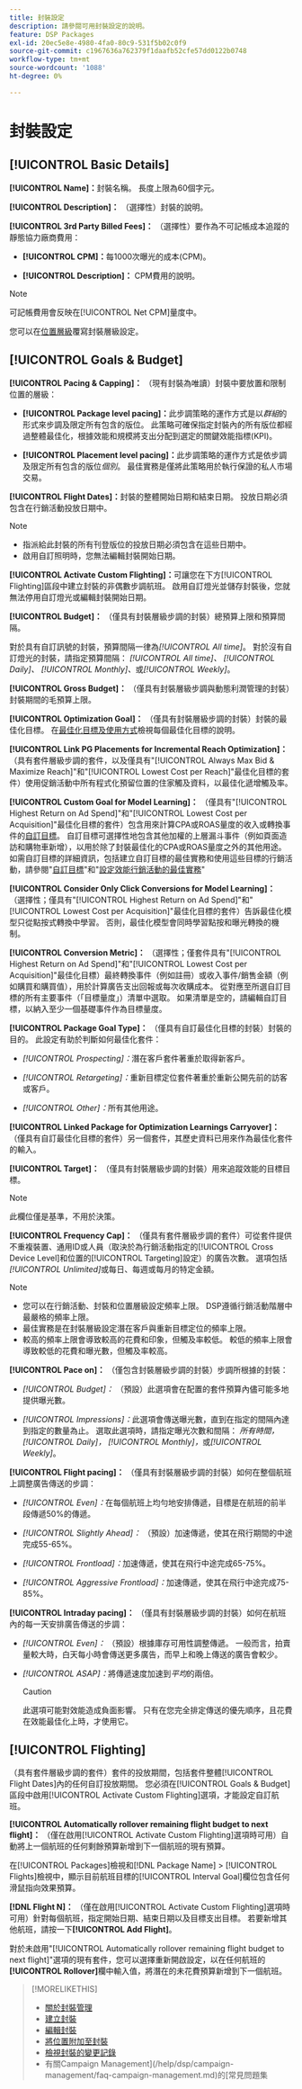 ```yaml
---
title: 封裝設定
description: 請參閱可用封裝設定的說明。
feature: DSP Packages
exl-id: 20ec5e8e-4980-4fa0-80c9-531f5b02c0f9
source-git-commit: c1967636a762379f1daafb52cfe57dd0122b0748
workflow-type: tm+mt
source-wordcount: '1088'
ht-degree: 0%

---
```


# 封裝設定

## [!UICONTROL Basic Details]

**[!UICONTROL Name]：**&#x200B;封裝名稱。 長度上限為60個字元。

**[!UICONTROL Description]：** （選擇性）封裝的說明。

**[!UICONTROL 3rd Party Billed Fees]：** （選擇性）要作為不可記帳成本追蹤的靜態協力廠商費用：

* **[!UICONTROL CPM]：**&#x200B;每1000次曝光的成本(CPM)。

* **[!UICONTROL Description]：** CPM費用的說明。

>[!NOTE]
>
>可記帳費用會反映在[!UICONTROL Net CPM]量度中。

您可以在[位置層級](/help/dsp/campaign-management/placements/placement-settings.md)覆寫封裝層級設定。

## [!UICONTROL Goals & Budget]

**[!UICONTROL Pacing & Capping]：** （現有封裝為唯讀）封裝中要放置和限制位置的層級：

* **[!UICONTROL Package level pacing]：**&#x200B;此步調策略的運作方式是以&#x200B;*群組*&#x200B;的形式來步調及限定所有包含的版位。 此策略可確保指定封裝內的所有版位都經過整體最佳化，根據效能和規模將支出分配到選定的關鍵效能指標(KPI)。

* **[!UICONTROL Placement level pacing]：**&#x200B;此步調策略的運作方式是依步調及限定所有包含的版位&#x200B;*個別*。 最佳實務是僅將此策略用於執行保證的私人市場交易。

**[!UICONTROL Flight Dates]：**&#x200B;封裝的整體開始日期和結束日期。 投放日期必須包含在行銷活動投放日期中。

>[!NOTE]
>
>* 指派給此封裝的所有刊登版位的投放日期必須包含在這些日期中。
> * 啟用自訂照明時，您無法編輯封裝開始日期。

**[!UICONTROL Activate Custom Flighting]：**&#x200B;可讓您在下方[!UICONTROL Flighting]區段中建立封裝的非偶數步調航班。 啟用自訂燈光並儲存封裝後，您就無法停用自訂燈光或編輯封裝開始日期。

**[!UICONTROL Budget]：** （僅具有封裝層級步調的封裝）總預算上限和預算間隔。

對於具有自訂訊號的封裝，預算間隔一律為&#x200B;*[!UICONTROL All time]*。 對於沒有自訂燈光的封裝，請指定預算間隔： *[!UICONTROL All time]、* *[!UICONTROL Daily]、* *[!UICONTROL Monthly]、*&#x200B;或&#x200B;*[!UICONTROL Weekly]*。

**[!UICONTROL Gross Budget]：** （僅具有封裝層級步調與動態利潤管理的封裝）封裝期間的毛預算上限。

**[!UICONTROL Optimization Goal]：** （僅具有封裝層級步調的封裝）封裝的最佳化目標。 在[最佳化目標及使用方式](/help/dsp/optimization/optimization-goals.md)檢視每個最佳化目標的說明。


**[!UICONTROL Link PG Placements for Incremental Reach Optimization]：** （具有套件層級步調的套件，以及僅具有&quot;[!UICONTROL Always Max Bid & Maximize Reach]&quot;和&quot;[!UICONTROL Lowest Cost per Reach]&quot;最佳化目標的套件）使用促銷活動中所有程式化預留位置的住家觸及資料，以最佳化遞增觸及率。

**[!UICONTROL Custom Goal for Model Learning]：** （僅具有&quot;[!UICONTROL Highest Return on Ad Spend]&quot;和&quot;[!UICONTROL Lowest Cost per Acquisition]&quot;最佳化目標的套件）包含用來計算CPA或ROAS量度的收入或轉換事件的[自訂目標](/help/dsp/optimization/custom-goal.md)。 自訂目標可選擇性地包含其他加權的上層漏斗事件（例如頁面造訪和購物車新增），以用於除了封裝最佳化的CPA或ROAS量度之外的其他用途。 如需自訂目標的詳細資訊，包括建立自訂目標的最佳實務和使用這些目標的行銷活動，請參閱&quot;[自訂目標](/help/dsp/optimization/custom-goal.md)&quot;和&quot;[設定效能行銷活動的最佳實務](/help/dsp/optimization/campaign-best-practices-performance.md)&quot;<!-- At some point, all of the objectives will be prefixed with "ADSP_," but probably that won't show up in the Custom Goal list in the DSP UI. -->

**[!UICONTROL Consider Only Click Conversions for Model Learning]：** （選擇性；僅具有&quot;[!UICONTROL Highest Return on Ad Spend]&quot;和&quot;[!UICONTROL Lowest Cost per Acquisition]&quot;最佳化目標的套件）告訴最佳化模型只從點按式轉換中學習。 否則，最佳化模型會同時學習點按和曝光轉換的機制。

**[!UICONTROL Conversion Metric]：** （選擇性；僅套件具有&quot;[!UICONTROL Highest Return on Ad Spend]&quot;和&quot;[!UICONTROL Lowest Cost per Acquisition]&quot;最佳化目標）最終轉換事件（例如註冊）或收入事件/銷售金額（例如購買和購買值），用於計算廣告支出回報或每次收購成本。 從對應至所選自訂目標的所有主要事件（「目標量度」）清單中選取。 如果清單是空的，請編輯自訂目標，以納入至少一個基礎事件作為目標量度。

**[!UICONTROL Package Goal Type]：** （僅具有自訂最佳化目標的封裝）封裝的目的。 此設定有助於判斷如何最佳化套件：

* *[!UICONTROL Prospecting]：*&#x200B;潛在客戶套件著重於取得新客戶。

* *[!UICONTROL Retargeting]：*&#x200B;重新目標定位套件著重於重新公開先前的訪客或客戶。

* *[!UICONTROL Other]：*&#x200B;所有其他用途。

**[!UICONTROL Linked Package for Optimization Learnings Carryover]：** （僅具有自訂最佳化目標的套件）另一個套件，其歷史資料已用來作為最佳化套件的輸入。

**[!UICONTROL Target]：** （僅具有封裝層級步調的封裝）用來追蹤效能的目標目標。

>[!NOTE]
>
>此欄位僅是基準，不用於決策。

**[!UICONTROL Frequency Cap]：** （僅具有套件層級步調的套件）可從套件提供不重複裝置、通用ID或人員（取決於為行銷活動指定的[!UICONTROL Cross Device Level]和位置的[!UICONTROL Targeting]設定）的廣告次數。 選項包括&#x200B;*[!UICONTROL Unlimited]*&#x200B;或每日、每週或每月的特定金額。

>[!NOTE]
>
>* 您可以在行銷活動、封裝和位置層級設定頻率上限。 DSP遵循行銷活動階層中最嚴格的頻率上限。
>* 最佳實務是在封裝層級設定潛在客戶與重新目標定位的頻率上限。
> * 較高的頻率上限會導致較高的花費和印象，但觸及率較低。 較低的頻率上限會導致較低的花費和曝光數，但觸及率較高。

**[!UICONTROL Pace on]：** （僅包含封裝層級步調的封裝）步調所根據的封裝：

* *[!UICONTROL Budget]：* （預設）此選項會在配置的套件預算內儘可能多地提供曝光數。

* *[!UICONTROL Impressions]：*&#x200B;此選項會傳送曝光數，直到在指定的間隔內達到指定的數量為止。 選取此選項時，請指定曝光次數和間隔： *所有時間，* *[!UICONTROL Daily]，* *[!UICONTROL Monthly]，*&#x200B;或&#x200B;*[!UICONTROL Weekly]*。

**[!UICONTROL Flight pacing]：** （僅具有封裝層級步調的封裝）如何在整個航班上調整廣告傳送的步調：

* *[!UICONTROL Even]：*&#x200B;在每個航班上均勻地安排傳遞，目標是在航班的前半段傳遞50%的傳遞。

* *[!UICONTROL Slightly Ahead]：* （預設）加速傳遞，使其在飛行期間的中途完成55-65%。

* *[!UICONTROL Frontload]：*&#x200B;加速傳遞，使其在飛行中途完成65-75%。

* *[!UICONTROL Aggressive Frontload]：*&#x200B;加速傳遞，使其在飛行中途完成75-85%。

**[!UICONTROL Intraday pacing]：** （僅具有封裝層級步調的封裝）如何在航班內的每一天安排廣告傳送的步調：

* *[!UICONTROL Even]：* （預設）根據庫存可用性調整傳遞。 一般而言，拍賣量較大時，白天每小時會傳送更多廣告，而早上和晚上傳送的廣告會較少。

* *[!UICONTROL ASAP]：*&#x200B;將傳遞速度加速到&#x200B;*平均*&#x200B;的兩倍。

  >[!CAUTION]
  >
  >此選項可能對效能造成負面影響。 只有在您完全排定傳送的優先順序，且花費在效能最佳化上時，才使用它。

## [!UICONTROL Flighting]

（具有套件層級步調的套件）套件的投放期間，包括套件整體[!UICONTROL Flight Dates]內的任何自訂投放期間。 您必須在[!UICONTROL Goals & Budget]區段中啟用[!UICONTROL Activate Custom Flighting]選項，才能設定自訂航班。

**[!UICONTROL Automatically rollover remaining flight budget to next flight]：** （僅在啟用[!UICONTROL Activate Custom Flighting]選項時可用）自動將上一個航班的任何剩餘預算新增到下一個航班的現有預算。

在[!UICONTROL Packages]檢視和[!DNL Package Name] > [!UICONTROL Flights]檢視中，顯示目前航班目標的[!UICONTROL Interval Goal]欄位包含任何滑鼠指向效果預算。

**[!DNL Flight N]：** （僅在啟用[!UICONTROL Activate Custom Flighting]選項時可用）針對每個航班，指定開始日期、結束日期以及目標支出目標。 若要新增其他航班，請按一下&#x200B;**[!UICONTROL Add Flight]**。

對於未啟用&quot;[!UICONTROL Automatically rollover remaining flight budget to next flight]&quot;選項的現有套件，您可以選擇重新開啟設定，以在任何航班的&#x200B;**[!UICONTROL Rollover]**&#x200B;欄中輸入值，將潛在的未花費預算新增到下一個航班。

>[!MORELIKETHIS]
>
>* [關於封裝管理](package-about.md)
>* [建立封裝](package-create.md)
>* [編輯封裝](package-edit.md)
>* [將位置附加至封裝](package-attach-placement.md)
>* [檢視封裝的變更記錄](package-change-log.md)
>* 有關Campaign Management](/help/dsp/campaign-management/faq-campaign-management.md)的[常見問題集
